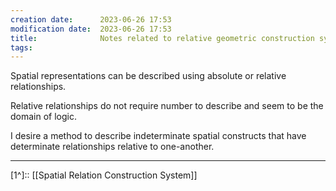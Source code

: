 ```yaml
---
creation date:		2023-06-26 17:53
modification date:	2023-06-26 17:53
title: 				Notes related to relative geometric construction system
tags:
---
```

Spatial representations can be described using absolute or relative relationships. 

Relative relationships do not require number to describe and seem to be the domain of logic.

I desire a method to describe indeterminate spatial constructs that have determinate relationships relative to one-another.

---
[1^]:: [[Spatial Relation Construction System]]

